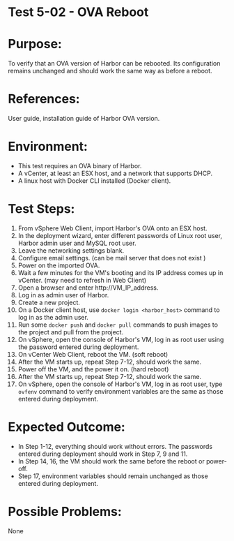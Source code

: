 Test 5-02 - OVA Reboot
=======

# Purpose:

To verify that an OVA version of Harbor can be rebooted. Its configuration remains unchanged and should work the same way as before a reboot.

# References:
User guide, installation guide of Harbor OVA version.

# Environment:
* This test requires an OVA binary of Harbor.
* A vCenter, at least an ESX host, and a network that supports DHCP.
* A linux host with Docker CLI installed (Docker client).

# Test Steps:

1. From vSphere Web Client, import Harbor's OVA onto an ESX host.
2. In the deployment wizard, enter different passwords of Linux root user, Harbor admin user and MySQL root user.
3. Leave the networking settings blank. 
4. Configure email settings. (can be mail server that does not exist )
5. Power on the imported OVA.
6. Wait a few minutes for the VM's booting and its IP address comes up in vCenter. (may need to refresh in Web Client)
7. Open a browser and enter http://VM_IP_address.
8. Log in as admin user of Harbor.
9. Create a new project. 
10. On a Docker client host, use `docker login <harbor_host>` command to log in as the admin user. 
11. Run some `docker push` and `docker pull` commands to push images to the project and pull from the project.
12. On vSphere, open the console of Harbor's VM, log in as root user using the password entered during deployment.
13. On vCenter Web Client, reboot the VM. (soft reboot)
14. After the VM starts up, repeat Step 7-12, should work the same.
15. Power off the VM, and the power it on. (hard reboot)
16. After the VM starts up, repeat Step 7-12, should work the same.
17. On vSphere, open the console of Harbor's VM, log in as root user, type `ovfenv` command to verify environment variables are the same as those entered during deployment. 


# Expected Outcome:
* In Step 1-12, everything should work without errors. The passwords entered during deployment should work in Step 7, 9 and 11.
* In Step 14, 16, the VM should work the same before the reboot or power-off.
* Step 17, environment variables should remain unchanged as those entered during deployment.

# Possible Problems:
None